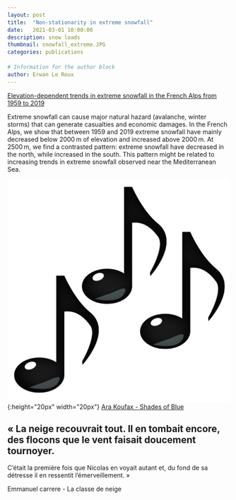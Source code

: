 ```yaml
---
layout: post
title:  "Non-stationarity in extreme snowfall"
date:   2021-03-01 10:00:00
description: snow loads
thumbnail: snowfall_extreme.JPG
categories: publications

# Information for the author block
author: Erwan Le Roux
---
```


<a href="https://doi.org/10.5194/tc-2021-64">Elevation-dependent trends in extreme snowfall in the French Alps from 1959 to 2019 <br> </a>

Extreme snowfall can cause major natural hazard (avalanche, winter storms) that can generate casualties and economic damages. In the French Alps, we show that between 1959 and 2019 extreme snowfall have mainly decreased below 2000 m of elevation and increased above 2000 m. At 2500 m, we find a contrasted pattern: extreme snowfall have decreased in the north, while increased in the south. This pattern might be related to increasing trends in extreme snowfall observed near the Mediterranean Sea.
  
![](/assets/img/notes.png){:height="20px" width="20px"} [Ara Koufax - Shades of Blue][link1]

[link1]: https://www.youtube.com/watch?v=3b-MtyYZiYA&list=LLPWIyZdjq_P-0zkk6UynWHA

« La neige recouvrait tout. Il en tombait encore, des flocons que le vent faisait doucement tournoyer.
 -
C’était la première fois que Nicolas en voyait autant et, du fond de sa détresse il en ressentit l’émerveillement. » 

Emmanuel carrere - La classe de neige 
